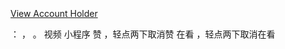 ![]()

##

[View Account
Holder](/mp/waverifyinfo?action=get&appid=wxb1c478b4b39396a2&scene=#wechat_redirect)

： ， 。   视频 小程序 赞 ，轻点两下取消赞 在看 ，轻点两下取消在看

